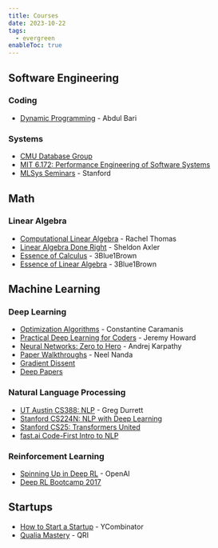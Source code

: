 ```yaml
---
title: Courses
date: 2023-10-22
tags:
  - evergreen
enableToc: true
---
```

## Software Engineering
### Coding
- [Dynamic Programming](https://www.youtube.com/playlist?list=PLJULIlvhz0rE83NKhnq7acXYIeA0o1dXb) - Abdul Bari
### Systems
- [CMU Database Group](https://www.youtube.com/c/cmudatabasegroup)
- [MIT 6.172: Performance Engineering of Software Systems](https://www.youtube.com/playlist?list=PLUl4u3cNGP63VIBQVWguXxZZi0566y7Wf)
- [MLSys Seminars](https://www.youtube.com/playlist?list=PLSrTvUm384I9PV10koj_cqit9OfbJXEkq) - Stanford

## Math
### Linear Algebra
- [Computational Linear Algebra](https://www.youtube.com/playlist?list=PLtmWHNX-gukIc92m1K0P6bIOnZb-mg0hY) - Rachel Thomas
- [Linear Algebra Done Right](https://www.youtube.com/playlist?list=PLGAnmvB9m7zOBVCZBUUmSinFV0wEir2Vw) - Sheldon Axler
- [Essence of Calculus](https://www.youtube.com/playlist?list=PLZHQObOWTQDMsr9K-rj53DwVRMYO3t5Yr) - 3Blue1Brown
- [Essence of Linear Algebra](https://www.youtube.com/playlist?list=PLZHQObOWTQDPD3MizzM2xVFitgF8hE_ab) - 3Blue1Brown

## Machine Learning
### Deep Learning
- [Optimization Algorithms](https://www.youtube.com/playlist?list=PLXsmhnDvpjORzPelSDs0LSDrfJcqyLlZc) - Constantine Caramanis
- [Practical Deep Learning for Coders](https://www.youtube.com/playlist?list=PLfYUBJiXbdtSvpQjSnJJ_PmDQB_VyT5iU) - Jeremy Howard
- [Neural Networks: Zero to Hero](https://www.youtube.com/playlist?list=PLAqhIrjkxbuWI23v9cThsA9GvCAUhRvKZ) - Andrej Karpathy
- [Paper Walkthroughs](https://www.youtube.com/playlist?list=PL7m7hLIqA0hpsJYYhlt1WbHHgdfRLM2eY) - Neel Nanda
- [Gradient Dissent](https://www.youtube.com/playlist?list=PLD80i8An1OEEb1jP0sjEyiLG8ULRXFob_)
- [Deep Papers](https://www.youtube.com/playlist?list=PL86ARIu_ElO6XndzxW2G83I6eH8QUGTAn)
### Natural Language Processing
- [UT Austin CS388: NLP](https://www.youtube.com/playlist?list=PLofp2YXfp7Tbk88uH4jejfXPd2OpWuSLq) - Greg Durrett
- [Stanford CS224N: NLP with Deep Learning](https://www.youtube.com/playlist?list=PLoROMvodv4rOSH4v6133s9LFPRHjEmbmJ)
- [Stanford CS25: Transformers United](https://www.youtube.com/playlist?list=PLoROMvodv4rNiJRchCzutFw5ItR_Z27CM)
- [fast.ai Code-First Intro to NLP](https://www.youtube.com/playlist?list=PLtmWHNX-gukKocXQOkQjuVxglSDYWsSh9)
### Reinforcement Learning
- [Spinning Up in Deep RL](https://spinningup.openai.com/en/latest/) - OpenAI
- [Deep RL Bootcamp 2017](https://www.youtube.com/playlist?list=PLAdk-EyP1ND8MqJEJnSvaoUShrAWYe51U)

## Startups
- [How to Start a Startup](https://www.youtube.com/playlist?list=PL5q_lef6zVkaTY_cT1k7qFNF2TidHCe-1) - YCombinator
- [Qualia Mastery](https://www.youtube.com/playlist?list=PLbmYHvGI-YSvnpbh3ppQqcG72lpw4aQdE) - QRI
